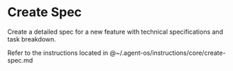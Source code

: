 # Create Spec

Create a detailed spec for a new feature with technical specifications and task breakdown.

Refer to the instructions located in @~/.agent-os/instructions/core/create-spec.md
